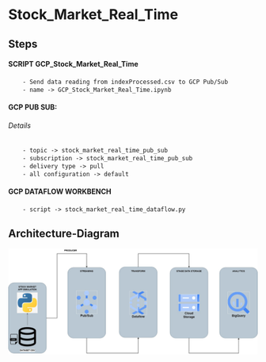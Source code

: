 # Stock_Market_Real_Time
## Steps

#### SCRIPT GCP_Stock_Market_Real_Time
        - Send data reading from indexProcessed.csv to GCP Pub/Sub
        - name -> GCP_Stock_Market_Real_Time.ipynb 

#### GCP PUB SUB:
###### Details
        - topic -> stock_market_real_time_pub_sub
        - subscription -> stock_market_real_time_pub_sub
        - delivery type -> pull
        - all configuration -> default

#### GCP DATAFLOW WORKBENCH
        - script -> stock_market_real_time_dataflow.py

## Architecture-Diagram
![Architecture-Diagram](Stock-Market-Real-Time-Azure-GCP.jpg)